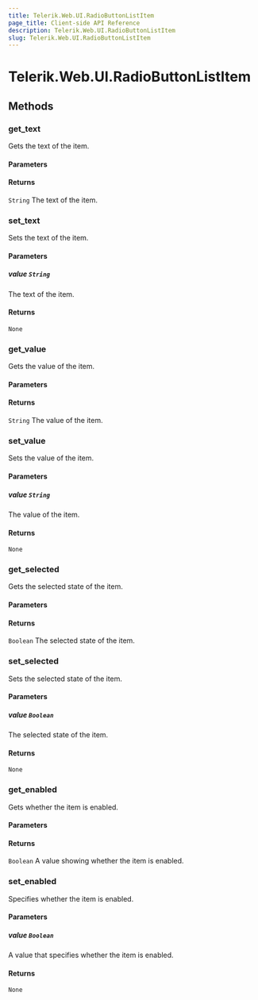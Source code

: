 ```yaml
---
title: Telerik.Web.UI.RadioButtonListItem
page_title: Client-side API Reference
description: Telerik.Web.UI.RadioButtonListItem
slug: Telerik.Web.UI.RadioButtonListItem
---
```


# Telerik.Web.UI.RadioButtonListItem  

## Methods

### get_text

Gets the text of the item.

#### Parameters

#### Returns

`String` The text of the item.

### set_text

Sets the text of the item.

#### Parameters

##### value `String`

The text of the item.

#### Returns

`None` 

### get_value

Gets the value of the item.

#### Parameters

#### Returns

`String` The value of the item.

### set_value

Sets the value of the item.

#### Parameters

##### value `String`

The value of the item.

#### Returns

`None` 

### get_selected

Gets the selected state of the item.

#### Parameters

#### Returns

`Boolean` The selected state of the item.

### set_selected

Sets the selected state of the item.

#### Parameters

##### value `Boolean`

The selected state of the item.

#### Returns

`None` 

### get_enabled

Gets whether the item is enabled.

#### Parameters

#### Returns

`Boolean` A value showing whether the item is enabled.

### set_enabled

Specifies whether the item is enabled.

#### Parameters

##### value `Boolean`

A value that specifies whether the item is enabled.

#### Returns

`None` 


